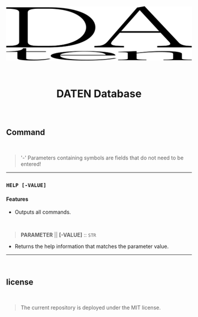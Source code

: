 <br>

<p align = 'center'><img src = 'res/DATEN_image.png' width = '600'></p>

<br>

# <p align = 'center'> <b>DATEN Database</b></p>

<br>

## **Command**
<br>

> '-' Parameters containing symbols are fields that do not need to be entered!
<hr>

### **`HELP [-VALUE]`**
#### **Features**
- Outputs all commands.

<br>

> **PARAMETER** || **[-VALUE]** :: `STR`

- Returns the help information that matches the parameter value.

<hr><br>

## **license**
<br>

> The current repository is deployed under the MIT license.<br>